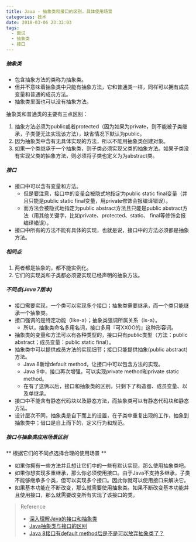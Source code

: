 ```yaml
---
title: Java - 抽象类和接口的区别，具体使用场景
categories: 技术
date: 2018-03-06 23:32:03
tags:
  - 面试
  - 抽象类
  - 接口
---
```


##### 抽象类
- 包含抽象方法的类称为抽象类。
- 但并不意味着抽象类中只能有抽象方法，它和普通类一样，同样可以拥有成员变量和普通的成员方法。
- 抽象类里面也可以没有抽象方法。  

抽象类和普通类的主要有三点区别：
<!--more-->
1. 抽象方法必须为public或者protected（因为如果为private，则不能被子类继承，子类便无法实现该方法），缺省情况下默认为public。
2. 因为抽象类中含有无具体实现的方法，所以不能用抽象类创建对象。
3. 如果一个类继承于一个抽象类，则子类必须实现父类的抽象方法。如果子类没有实现父类的抽象方法，则必须将子类也定义为为abstract类。

##### 接口
- 接口中可以含有变量和方法。
  - 但是要注意，接口中的变量会被隐式地指定为public static final变量（并且只能是public static final变量，用private修饰会报编译错误）。
  - 而方法会被隐式地指定为public abstract方法且只能是public abstract方法（用其他关键字，比如private、protected、static、 final等修饰会报编译错误）。
- 接口中所有的方法不能有具体的实现，也就是说，接口中的方法必须都是抽象方法。

##### 相同点
1. 两者都是抽象的，都不能实例化。
2. 它们的实现类和子类都必须要实现已经声明的抽象方法。

##### 不同点(Java 7版本)
- 接口需要实现，一个类可以实现多个接口；抽象类需要继承，而一个类只能继承一个抽象类。
- 接口强调的是特定功能（like-a）；抽象类强调所属关系（is-a）。
  - 所以，抽象类命名多用名词，接口多用『可XXOO的』这种形容词。
- 抽象类的变量和方法可以有各种类型的，接口只有public类型（方法：public abstract；成员变量：public static final）。
- 抽象类中可以提供成员方法的实现细节；接口只能提供抽象(public abstract)方法。
  - Java 8新增default method，让接口中可以包含方法的实现。
  - Java 9中，接口再次增强，可以实现private method和private static method。
  - 在有了这俩以后，接口和抽象类的区别，只剩下了构造器、成员变量、以及单继承。
- 接口中不能含有静态代码块以及静态方法，而抽象类可以有静态代码块和静态方法。
- 设计层次不同，抽象类是自下而上的设置，在子类中重复出现的工作，抽象到抽象类中；借口是自上而下的，定义行为和规范。

##### 接口与抽象类应用场景区别
** 根据它们的不同点选择合理的使用场景 **
- 如果你拥有一些方法并且想让它们中的一些有默认实现，那么使用抽象类吧。
- 如果你想实现多重继承，那么你必须使用接口。由于Java不支持多继承，子类不能够继承多个类，但可以实现多个接口。因此你就可以使用接口来解决它。
- 如果基本功能在不断改变，那么就需要使用抽象类。如果不断改变基本功能并且使用接口，那么就需要改变所有实现了该接口的类。

> Reference
> - [深入理解Java的接口和抽象类](http://www.importnew.com/18780.html)
> - [Java抽象类与接口的区别](http://www.importnew.com/12399.html)
> - [Java 8接口有default method后是不是可以放弃抽象类了？](https://www.zhihu.com/question/41166418/answer/139494009)
